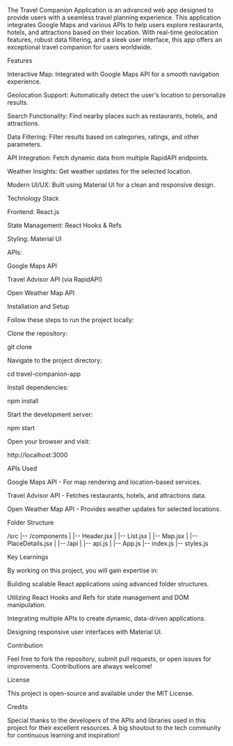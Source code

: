 The Travel Companion Application is an advanced web app designed to provide users with a seamless travel planning experience. This application integrates Google Maps and various APIs to help users explore restaurants, hotels, and attractions based on their location. With real-time geolocation features, robust data filtering, and a sleek user interface, this app offers an exceptional travel companion for users worldwide.

Features

Interactive Map: Integrated with Google Maps API for a smooth navigation experience.

Geolocation Support: Automatically detect the user's location to personalize results.

Search Functionality: Find nearby places such as restaurants, hotels, and attractions.

Data Filtering: Filter results based on categories, ratings, and other parameters.

API Integration: Fetch dynamic data from multiple RapidAPI endpoints.

Weather Insights: Get weather updates for the selected location.

Modern UI/UX: Built using Material UI for a clean and responsive design.

Technology Stack

Frontend: React.js

State Management: React Hooks & Refs

Styling: Material UI

APIs:

Google Maps API

Travel Advisor API (via RapidAPI)

Open Weather Map API

Installation and Setup

Follow these steps to run the project locally:

Clone the repository:

git clone <repository-url>

Navigate to the project directory:

cd travel-companion-app

Install dependencies:

npm install

Start the development server:

npm start

Open your browser and visit:

http://localhost:3000

APIs Used

Google Maps API - For map rendering and location-based services.

Travel Advisor API - Fetches restaurants, hotels, and attractions data.

Open Weather Map API - Provides weather updates for selected locations.

Folder Structure

/src
  |-- /components
  |   |-- Header.jsx
  |   |-- List.jsx
  |   |-- Map.jsx
  |   |-- PlaceDetails.jsx
  |
  |-- /api
  |   |-- api.js
  |
  |-- App.js
  |-- index.js
  |-- styles.js

Key Learnings

By working on this project, you will gain expertise in:

Building scalable React applications using advanced folder structures.

Utilizing React Hooks and Refs for state management and DOM manipulation.

Integrating multiple APIs to create dynamic, data-driven applications.

Designing responsive user interfaces with Material UI.

Contribution

Feel free to fork the repository, submit pull requests, or open issues for improvements. Contributions are always welcome!

License

This project is open-source and available under the MIT License.

Credits

Special thanks to the developers of the APIs and libraries used in this project for their excellent resources. A big shoutout to the tech community for continuous learning and inspiration!
